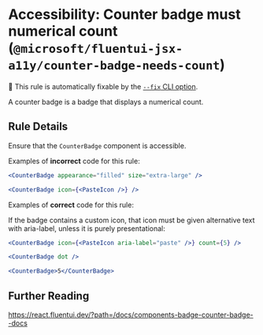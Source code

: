 # Accessibility: Counter badge must numerical count (`@microsoft/fluentui-jsx-a11y/counter-badge-needs-count`)

🔧 This rule is automatically fixable by the [`--fix` CLI option](https://eslint.org/docs/latest/user-guide/command-line-interface#--fix).

<!-- end auto-generated rule header -->

A counter badge is a badge that displays a numerical count.

## Rule Details

Ensure that the `CounterBadge` component is accessible.

Examples of **incorrect** code for this rule:

```jsx
<CounterBadge appearance="filled" size="extra-large" />
```

```jsx
<CounterBadge icon={<PasteIcon />} />
```


Examples of **correct** code for this rule:

If the badge contains a custom icon, that icon must be given alternative text with aria-label, unless it is purely presentational:

```jsx
<CounterBadge icon={<PasteIcon aria-label="paste" />} count={5} />
```

```jsx
<CounterBadge dot />
```

```jsx
<CounterBadge>5</CounterBadge>
```

## Further Reading

<https://react.fluentui.dev/?path=/docs/components-badge-counter-badge--docs>
